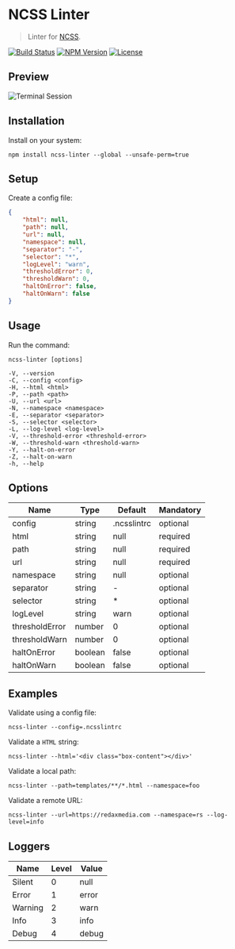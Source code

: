 NCSS Linter
===========

> Linter for [NCSS](https://ncss.io).

[![Build Status](https://img.shields.io/travis/redaxmedia/ncss-linter.svg)](https://travis-ci.org/redaxmedia/ncss-linter)
[![NPM Version](https://img.shields.io/npm/v/ncss-linter.svg)](https://npmjs.com/package/ncss-linter)
[![License](https://img.shields.io/npm/l/ncss-linter.svg)](https://npmjs.com/package/ncss-linter)


Preview
-------

![Terminal Session](https://cdn.rawgit.com/redaxmedia/media/master/ncss-linter/terminal-session.svg)


Installation
------------

Install on your system:

```
npm install ncss-linter --global --unsafe-perm=true
```


Setup
-----

Create a config file:

```json
{
	"html": null,
	"path": null,
	"url": null,
	"namespace": null,
	"separator": "-",
	"selector": "*",
	"logLevel": "warn",
	"thresholdError": 0,
	"thresholdWarn": 0,
	"haltOnError": false,
	"haltOnWarn": false
}
```


Usage
-----

Run the command:

```
ncss-linter [options]

-V, --version
-C, --config <config>
-H, --html <html>
-P, --path <path>
-U, --url <url>
-N, --namespace <namespace>
-E, --separator <separator>
-S, --selector <selector>
-L, --log-level <log-level>
-V, --threshold-error <threshold-error>
-W, --threshold-warn <threshold-warn>
-Y, --halt-on-error   
-Z, --halt-on-warn
-h, --help
```


Options
-------

| Name           | Type    | Default     | Mandatory |
|----------------|---------|-------------|-----------|
| config         | string  | .ncsslintrc | optional  |
| html           | string  | null        | required  |
| path           | string  | null        | required  |
| url            | string  | null        | required  |
| namespace      | string  | null        | optional  |
| separator      | string  | -           | optional  |
| selector       | string  | *           | optional  |
| logLevel       | string  | warn        | optional  |
| thresholdError | number  | 0           | optional  |
| thresholdWarn  | number  | 0           | optional  |
| haltOnError    | boolean | false       | optional  |
| haltOnWarn     | boolean | false       | optional  |


Examples
--------

Validate using a config file:

```
ncss-linter --config=.ncsslintrc
```

Validate a `HTML` string:

```
ncss-linter --html='<div class="box-content"></div>'
```

Validate a local path:

```
ncss-linter --path=templates/**/*.html --namespace=foo
```

Validate a remote URL:

```
ncss-linter --url=https://redaxmedia.com --namespace=rs --log-level=info
```


Loggers
-------

| Name    | Level | Value |
|---------|-------|-------|
| Silent  | 0     | null  |
| Error   | 1     | error |
| Warning | 2     | warn  |
| Info    | 3     | info  |
| Debug   | 4     | debug |
